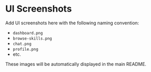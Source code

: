 # UI Screenshots

Add UI screenshots here with the following naming convention:
- `dashboard.png`
- `browse-skills.png`
- `chat.png`
- `profile.png`
- etc.

These images will be automatically displayed in the main README.